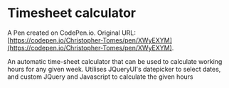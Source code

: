 # Timesheet calculator

A Pen created on CodePen.io. Original URL: [https://codepen.io/Christopher-Tomes/pen/XWyEXYM](https://codepen.io/Christopher-Tomes/pen/XWyEXYM).

An automatic time-sheet calculator that can be used to calculate working hours for any given week. Utilises JQueryUI's datepicker to select dates, and custom JQuery and Javascript to calculate the given hours